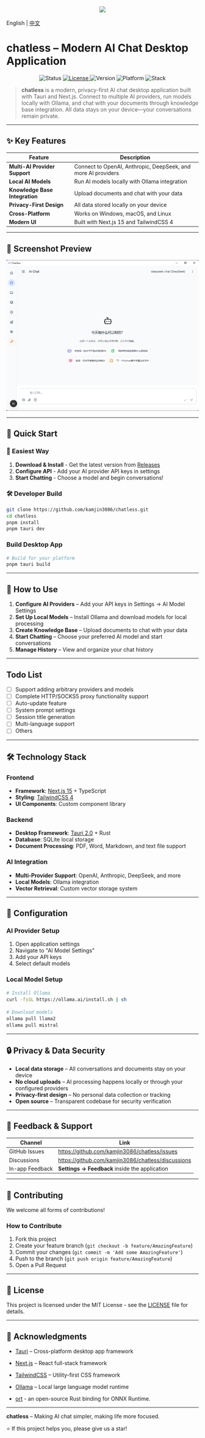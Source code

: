 <div align="center">
  <img  src="public/logo.svg"/>
</div>



English | [中文](README_ZH.md)

# chatless – Modern AI Chat Desktop Application

<p align="center">
  <img alt="Status" src="https://img.shields.io/badge/status-active-success?style=flat-square" />
  <a href="https://github.com/kamjin3086/chatless/blob/main/LICENSE">
    <img alt="License" src="https://img.shields.io/badge/license-MIT-green?style=flat-square" />
  </a>
  <img alt="Version" src="https://img.shields.io/badge/version-v0.1.0-blue?style=flat-square" />
  <img alt="Platform" src="https://img.shields.io/badge/platform-cross--platform-orange?style=flat-square" />
  <img alt="Stack" src="https://img.shields.io/badge/stack-Tauri%20%7C%20Next.js%20%7C%20Rust-purple?style=flat-square" />
</p>

> **chatless** is a modern, privacy-first AI chat desktop application built with Tauri and Next.js. Connect to multiple AI providers, run models locally with Ollama, and chat with your documents through knowledge base integration. All data stays on your device—your conversations remain private.

---

## ✨ Key Features
| Feature | Description |
| --- | --- |
| **Multi-AI Provider Support** | Connect to OpenAI, Anthropic, DeepSeek, and more AI providers |
| **Local AI Models** | Run AI models locally with Ollama integration |
| **Knowledge Base Integration** | Upload documents and chat with your data |
| **Privacy-First Design** | All data stored locally on your device |
| **Cross-Platform** | Works on Windows, macOS, and Linux |
| **Modern UI** | Built with Next.js 15 and TailwindCSS 4 |

---

## 📸 Screenshot Preview  

![chatless screenshot](/docs/assets/screenshot-main1.png)

---

## 🚀 Quick Start

### 🎯 Easiest Way
1. **Download & Install** - Get the latest version from [Releases](https://github.com/kamjin3086/chatless/releases)
2. **Configure API** - Add your AI provider API keys in settings
3. **Start Chatting** - Choose a model and begin conversations!

### 🛠️ Developer Build
```bash
git clone https://github.com/kamjin3086/chatless.git
cd chatless
pnpm install
pnpm tauri dev
```

### Build Desktop App
```bash
# Build for your platform
pnpm tauri build
```

---

## 📝 How to Use
1. **Configure AI Providers** – Add your API keys in Settings → AI Model Settings
2. **Set Up Local Models** – Install Ollama and download models for local processing
3. **Create Knowledge Base** – Upload documents to chat with your data
4. **Start Chatting** – Choose your preferred AI model and start conversations
5. **Manage History** – View and organize your chat history

---

## Todo List

- [ ] Support adding arbitrary providers and models
- [ ] Complete HTTP/SOCKS5 proxy functionality support
- [ ] Auto-update feature
- [ ] System prompt settings
- [ ] Session title generation
- [ ] Multi-language support
- [ ] Others

---

## 🛠️ Technology Stack

### Frontend
- **Framework**: [Next.js 15](https://nextjs.org/) + TypeScript
- **Styling**: [TailwindCSS 4](https://tailwindcss.com/)
- **UI Components**: Custom component library

### Backend
- **Desktop Framework**: [Tauri 2.0](https://v2.tauri.app/) + Rust
- **Database**: SQLite local storage
- **Document Processing**: PDF, Word, Markdown, and text file support

### AI Integration
- **Multi-Provider Support**: OpenAI, Anthropic, DeepSeek, and more
- **Local Models**: Ollama integration
- **Vector Retrieval**: Custom vector storage system

---

## 🔧 Configuration

### AI Provider Setup
1. Open application settings
2. Navigate to "AI Model Settings"
3. Add your API keys
4. Select default models

### Local Model Setup
```bash
# Install Ollama
curl -fsSL https://ollama.ai/install.sh | sh

# Download models
ollama pull llama2
ollama pull mistral
```

---

## 🔒 Privacy & Data Security
* **Local data storage** – All conversations and documents stay on your device
* **No cloud uploads** – AI processing happens locally or through your configured providers
* **Privacy-first design** – No personal data collection or tracking
* **Open source** – Transparent codebase for security verification

---

## 💬 Feedback & Support
| Channel | Link |
| --- | --- |
| GitHub Issues | <https://github.com/kamjin3086/chatless/issues> |
| Discussions | <https://github.com/kamjin3086/chatless/discussions> |
| In-app Feedback | **Settings → Feedback** inside the application |

---

## 🤝 Contributing

We welcome all forms of contributions!

### How to Contribute
1. Fork this project
2. Create your feature branch (`git checkout -b feature/AmazingFeature`)
3. Commit your changes (`git commit -m 'Add some AmazingFeature'`)
4. Push to the branch (`git push origin feature/AmazingFeature`)
5. Open a Pull Request

---

## 📜 License

This project is licensed under the MIT License - see the [LICENSE](LICENSE) file for details.

---

## 🙏 Acknowledgments

- [Tauri](https://tauri.app/) – Cross-platform desktop app framework
- [Next.js](https://nextjs.org/) – React full-stack framework
- [TailwindCSS](https://tailwindcss.com/) – Utility-first CSS framework
- [Ollama](https://ollama.ai/) – Local large language model runtime

- [ort](https://ort.pyke.io/) - an open-source Rust binding for ONNX Runtime.

---

<p align="center">

**chatless** – Making AI chat simpler, making life more focused.

⭐ If this project helps you, please give us a star!

</p> 